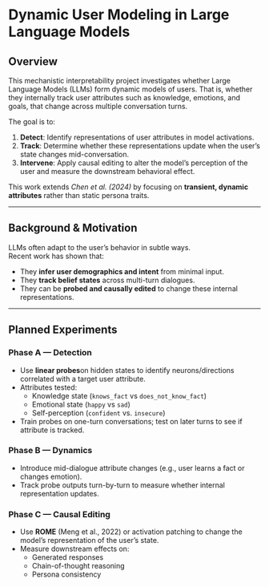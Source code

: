 # Dynamic User Modeling in Large Language Models

## Overview
This mechanistic interpretability project investigates whether Large Language Models (LLMs) form dynamic models of users. That is, whether they internally track user attributes such as knowledge, emotions, and goals, that change across multiple conversation turns.

The goal is to:
1. **Detect**: Identify representations of user attributes in model activations.
2. **Track**: Determine whether these representations update when the user’s state changes mid-conversation.
3. **Intervene**: Apply causal editing to alter the model’s perception of the user and measure the downstream behavioral effect.

This work extends *Chen et al. (2024)* by focusing on **transient, dynamic attributes** rather than static persona traits.

---

## Background & Motivation
LLMs often adapt to the user’s behavior in subtle ways.  
Recent work has shown that:
- They **infer user demographics and intent** from minimal input.
- They **track belief states** across multi-turn dialogues.
- They can be **probed and causally edited** to change these internal representations.

---

## Planned Experiments

### **Phase A — Detection**
- Use **linear probes**on hidden states to identify neurons/directions correlated with a target user attribute.
- Attributes tested:
  - Knowledge state (`knows_fact` vs `does_not_know_fact`)
  - Emotional state (`happy` vs `sad`)
  - Self-perception (`confident` vs. `insecure`)
- Train probes on one-turn conversations; test on later turns to see if attribute is tracked.

### **Phase B — Dynamics**
- Introduce mid-dialogue attribute changes (e.g., user learns a fact or changes emotion).
- Track probe outputs turn-by-turn to measure whether internal representation updates.

### **Phase C — Causal Editing**
- Use **ROME** (Meng et al., 2022) or activation patching to change the model’s representation of the user’s state.
- Measure downstream effects on:
  - Generated responses
  - Chain-of-thought reasoning
  - Persona consistency
